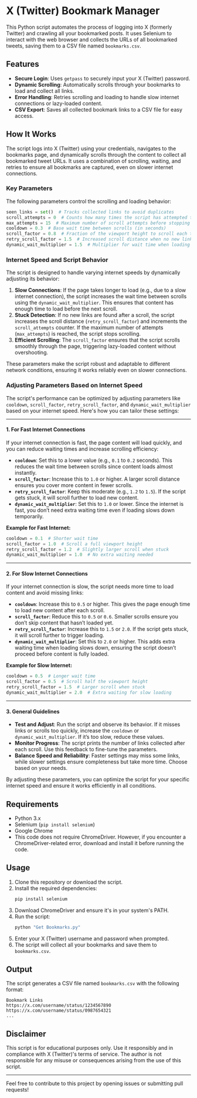 # X (Twitter) Bookmark Manager

This Python script automates the process of logging into X (formerly Twitter) and crawling all your bookmarked posts. It uses Selenium to interact with the web browser and collects the URLs of all bookmarked tweets, saving them to a CSV file named `bookmarks.csv`.

## Features
- **Secure Login**: Uses `getpass` to securely input your X (Twitter) password.
- **Dynamic Scrolling**: Automatically scrolls through your bookmarks to load and collect all links.
- **Error Handling**: Retries scrolling and loading to handle slow internet connections or lazy-loaded content.
- **CSV Export**: Saves all collected bookmark links to a CSV file for easy access.

## How It Works
The script logs into X (Twitter) using your credentials, navigates to the bookmarks page, and dynamically scrolls through the content to collect all bookmarked tweet URLs. It uses a combination of scrolling, waiting, and retries to ensure all bookmarks are captured, even on slower internet connections.

### Key Parameters
The following parameters control the scrolling and loading behavior:

```python
seen_links = set()  # Tracks collected links to avoid duplicates
scroll_attempts = 0  # Counts how many times the script has attempted to scroll
max_attempts = 15  # Maximum number of scroll attempts before stopping
cooldown = 0.3  # Base wait time between scrolls (in seconds)
scroll_factor = 0.8  # Fraction of the viewport height to scroll each time
retry_scroll_factor = 1.5  # Increased scroll distance when no new links are found
dynamic_wait_multiplier = 1.5  # Multiplier for wait time when loading slows down
```

### Internet Speed and Script Behavior
The script is designed to handle varying internet speeds by dynamically adjusting its behavior:
1. **Slow Connections**: If the page takes longer to load (e.g., due to a slow internet connection), the script increases the wait time between scrolls using the `dynamic_wait_multiplier`. This ensures that content has enough time to load before the next scroll.
2. **Stuck Detection**: If no new links are found after a scroll, the script increases the scroll distance (`retry_scroll_factor`) and increments the `scroll_attempts` counter. If the maximum number of attempts (`max_attempts`) is reached, the script stops scrolling.
3. **Efficient Scrolling**: The `scroll_factor` ensures that the script scrolls smoothly through the page, triggering lazy-loaded content without overshooting.

These parameters make the script robust and adaptable to different network conditions, ensuring it works reliably even on slower connections.

### Adjusting Parameters Based on Internet Speed

The script's performance can be optimized by adjusting parameters like `cooldown`, `scroll_factor`, `retry_scroll_factor`, and `dynamic_wait_multiplier` based on your internet speed. Here's how you can tailor these settings:

---

#### **1. For Fast Internet Connections**
If your internet connection is fast, the page content will load quickly, and you can reduce waiting times and increase scrolling efficiency:
- **`cooldown`**: Set this to a lower value (e.g., `0.1` to `0.2` seconds). This reduces the wait time between scrolls since content loads almost instantly.
- **`scroll_factor`**: Increase this to `1.0` or higher. A larger scroll distance ensures you cover more content in fewer scrolls.
- **`retry_scroll_factor`**: Keep this moderate (e.g., `1.2` to `1.5`). If the script gets stuck, it will scroll further to load new content.
- **`dynamic_wait_multiplier`**: Set this to `1.0` or lower. Since the internet is fast, you don’t need extra waiting time even if loading slows down temporarily.

**Example for Fast Internet:**
```python
cooldown = 0.1  # Shorter wait time
scroll_factor = 1.0  # Scroll a full viewport height
retry_scroll_factor = 1.2  # Slightly larger scroll when stuck
dynamic_wait_multiplier = 1.0  # No extra waiting needed
```

---

#### **2. For Slow Internet Connections**
If your internet connection is slow, the script needs more time to load content and avoid missing links:
- **`cooldown`**: Increase this to `0.5` or higher. This gives the page enough time to load new content after each scroll.
- **`scroll_factor`**: Reduce this to `0.5` or `0.6`. Smaller scrolls ensure you don’t skip content that hasn’t loaded yet.
- **`retry_scroll_factor`**: Increase this to `1.5` or `2.0`. If the script gets stuck, it will scroll further to trigger loading.
- **`dynamic_wait_multiplier`**: Set this to `2.0` or higher. This adds extra waiting time when loading slows down, ensuring the script doesn’t proceed before content is fully loaded.

**Example for Slow Internet:**
```python
cooldown = 0.5  # Longer wait time
scroll_factor = 0.5  # Scroll half the viewport height
retry_scroll_factor = 1.5  # Larger scroll when stuck
dynamic_wait_multiplier = 2.0  # Extra waiting for slow loading
```

---

#### **3. General Guidelines**
- **Test and Adjust**: Run the script and observe its behavior. If it misses links or scrolls too quickly, increase the `cooldown` or `dynamic_wait_multiplier`. If it’s too slow, reduce these values.
- **Monitor Progress**: The script prints the number of links collected after each scroll. Use this feedback to fine-tune the parameters.
- **Balance Speed and Reliability**: Faster settings may miss some links, while slower settings ensure completeness but take more time. Choose based on your needs.

By adjusting these parameters, you can optimize the script for your specific internet speed and ensure it works efficiently in all conditions.

## Requirements
- Python 3.x
- Selenium (`pip install selenium`)
- Google Chrome
- This code does not require ChromeDriver. However, if you encounter a ChromeDriver-related error, download and install it before running the code.

## Usage
1. Clone this repository or download the script.
2. Install the required dependencies:
   ```bash
   pip install selenium
   ```
3. Download ChromeDriver and ensure it's in your system's PATH.
4. Run the script:
   ```bash
   python "Get Bookmarks.py"
   ```
5. Enter your X (Twitter) username and password when prompted.
6. The script will collect all your bookmarks and save them to `bookmarks.csv`.

## Output
The script generates a CSV file named `bookmarks.csv` with the following format:
```
Bookmark Links
https://x.com/username/status/1234567890
https://x.com/username/status/0987654321
...
```

## Disclaimer
This script is for educational purposes only. Use it responsibly and in compliance with X (Twitter)'s terms of service. The author is not responsible for any misuse or consequences arising from the use of this script.



---

Feel free to contribute to this project by opening issues or submitting pull requests!

